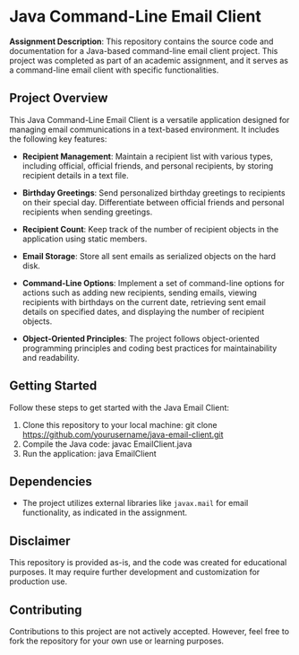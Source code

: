 # Java Command-Line Email Client

**Assignment Description**: This repository contains the source code and documentation for a Java-based command-line email client project. This project was completed as part of an academic assignment, and it serves as a command-line email client with specific functionalities.

## Project Overview

This Java Command-Line Email Client is a versatile application designed for managing email communications in a text-based environment. It includes the following key features:

- **Recipient Management**: Maintain a recipient list with various types, including official, official friends, and personal recipients, by storing recipient details in a text file.

- **Birthday Greetings**: Send personalized birthday greetings to recipients on their special day. Differentiate between official friends and personal recipients when sending greetings.

- **Recipient Count**: Keep track of the number of recipient objects in the application using static members.

- **Email Storage**: Store all sent emails as serialized objects on the hard disk.

- **Command-Line Options**: Implement a set of command-line options for actions such as adding new recipients, sending emails, viewing recipients with birthdays on the current date, retrieving sent email details on specified dates, and displaying the number of recipient objects.

- **Object-Oriented Principles**: The project follows object-oriented programming principles and coding best practices for maintainability and readability.

## Getting Started

Follow these steps to get started with the Java Email Client:

1. Clone this repository to your local machine: git clone https://github.com/yourusername/java-email-client.git
2. Compile the Java code: javac EmailClient.java
3. Run the application: java EmailClient

## Dependencies

- The project utilizes external libraries like `javax.mail` for email functionality, as indicated in the assignment.


## Disclaimer

This repository is provided as-is, and the code was created for educational purposes. It may require further development and customization for production use.

## Contributing

Contributions to this project are not actively accepted. However, feel free to fork the repository for your own use or learning purposes.



